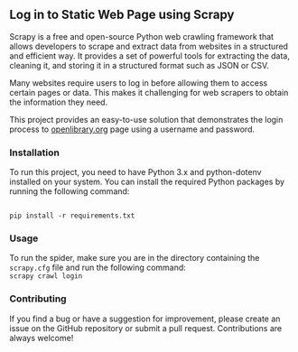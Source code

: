## Log in to Static Web Page using Scrapy

Scrapy is a free and open-source Python web crawling framework that allows developers to scrape and extract data from websites in a structured and efficient way. It provides a set of powerful tools for extracting the data, cleaning it, and storing it in a structured format such as JSON or CSV.

Many websites require users to log in before allowing them to access certain pages or data. This makes it challenging for web scrapers to obtain the information they need. 

This project provides an easy-to-use solution that demonstrates the login process to [openlibrary.org]('https://openlibrary.org/account/login') page using a username and password.


### Installation

To run this project, you need to have Python 3.x and python-dotenv installed on your system. You can install the required Python packages by running the following command:

<code>
pip install -r requirements.txt
</code>

### Usage

To run the spider, make sure you are in the directory containing the `scrapy.cfg` file and run the following command:
<code>
scrapy crawl login
</code>

### Contributing

If you find a bug or have a suggestion for improvement, please create an issue on the GitHub repository or submit a pull request. Contributions are always welcome!
